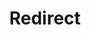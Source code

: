 ﻿---
layout: src/layouts/Redirect.astro
title: Redirect
redirect: https://octopus.com/docs/octopus-rest-api/octopus.migrator.exe-command-line/index
pubDate:  2023-01-01
navSearch: false
navSitemap: false
navMenu: false
---
